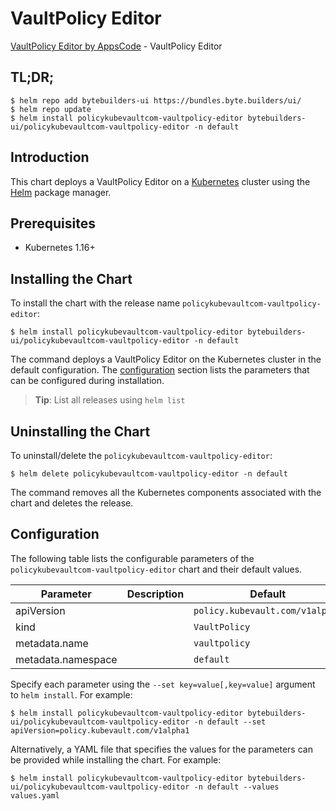 # VaultPolicy Editor

[VaultPolicy Editor by AppsCode](https://byte.builders) - VaultPolicy Editor

## TL;DR;

```console
$ helm repo add bytebuilders-ui https://bundles.byte.builders/ui/
$ helm repo update
$ helm install policykubevaultcom-vaultpolicy-editor bytebuilders-ui/policykubevaultcom-vaultpolicy-editor -n default
```

## Introduction

This chart deploys a VaultPolicy Editor on a [Kubernetes](http://kubernetes.io) cluster using the [Helm](https://helm.sh) package manager.

## Prerequisites

- Kubernetes 1.16+

## Installing the Chart

To install the chart with the release name `policykubevaultcom-vaultpolicy-editor`:

```console
$ helm install policykubevaultcom-vaultpolicy-editor bytebuilders-ui/policykubevaultcom-vaultpolicy-editor -n default
```

The command deploys a VaultPolicy Editor on the Kubernetes cluster in the default configuration. The [configuration](#configuration) section lists the parameters that can be configured during installation.

> **Tip**: List all releases using `helm list`

## Uninstalling the Chart

To uninstall/delete the `policykubevaultcom-vaultpolicy-editor`:

```console
$ helm delete policykubevaultcom-vaultpolicy-editor -n default
```

The command removes all the Kubernetes components associated with the chart and deletes the release.

## Configuration

The following table lists the configurable parameters of the `policykubevaultcom-vaultpolicy-editor` chart and their default values.

|     Parameter      | Description |             Default             |
|--------------------|-------------|---------------------------------|
| apiVersion         |             | `policy.kubevault.com/v1alpha1` |
| kind               |             | `VaultPolicy`                   |
| metadata.name      |             | `vaultpolicy`                   |
| metadata.namespace |             | `default`                       |


Specify each parameter using the `--set key=value[,key=value]` argument to `helm install`. For example:

```console
$ helm install policykubevaultcom-vaultpolicy-editor bytebuilders-ui/policykubevaultcom-vaultpolicy-editor -n default --set apiVersion=policy.kubevault.com/v1alpha1
```

Alternatively, a YAML file that specifies the values for the parameters can be provided while
installing the chart. For example:

```console
$ helm install policykubevaultcom-vaultpolicy-editor bytebuilders-ui/policykubevaultcom-vaultpolicy-editor -n default --values values.yaml
```

